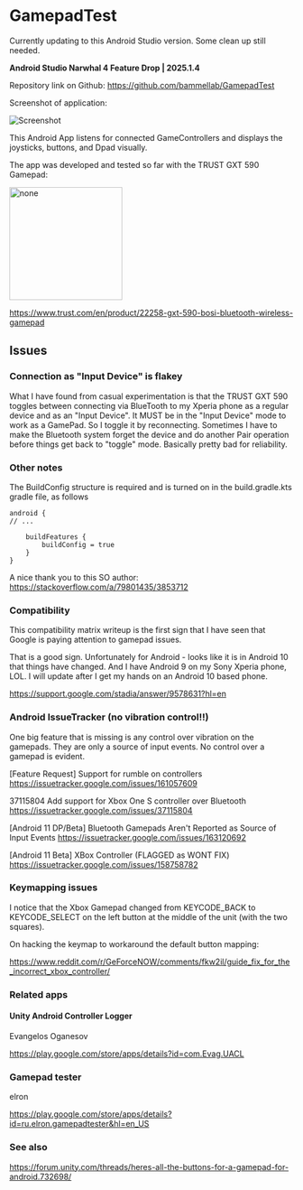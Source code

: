 # GamepadTest

Currently updating to this Android Studio version.  Some clean up still needed.

<b> Android Studio Narwhal 4 Feature Drop | 2025.1.4</b>

Repository link on Github:  https://github.com/bammellab/GamepadTest

Screenshot of application:

![Screenshot](docs/img/AppScreenshot.PNG)

This Android App listens for connected GameControllers and displays the joysticks,
buttons, and Dpad visually.

The app was developed and tested so far with the TRUST GXT 590 Gamepad:

<img src="docs/img/Gamepad-TRUST-GXT-590.PNG" width = 200 alt="none">

https://www.trust.com/en/product/22258-gxt-590-bosi-bluetooth-wireless-gamepad

## Issues

### Connection as "Input Device" is flakey

What I have found from casual experimentation is that the TRUST GXT 590 toggles between
connecting via BlueTooth to my Xperia phone as a regular device and as an "Input Device".
It MUST be in the "Input Device" mode to work as a GamePad.  So I toggle it by reconnecting.
Sometimes I have to make the Bluetooth system forget the device and do another Pair operation
before things get back to "toggle" mode.   Basically pretty bad for reliability.

### Other notes

The BuildConfig structure is required and is turned on in the build.gradle.kts gradle file, as follows

    android {
    // ...
    
        buildFeatures {
            buildConfig = true
        }
    }

A nice thank you to this SO author: https://stackoverflow.com/a/79801435/3853712

### Compatibility

This compatibility matrix writeup is the first sign that I have seen
that Google is paying attention to gamepad issues.

That is a good sign.  Unfortunately for Android - looks like it is in Android 10
that things have changed.  And I have Android 9 on my Sony Xperia phone, LOL.   I will
update after I get my hands on an Android 10 based phone.

https://support.google.com/stadia/answer/9578631?hl=en

### Android IssueTracker (no vibration control!!)

One big feature that is missing is any control over vibration on the gamepads.
They are only a source of input events.  No control over a gamepad is evident.

[Feature Request] Support for rumble on controllers
https://issuetracker.google.com/issues/161057609

37115804 Add support for Xbox One S controller over Bluetooth
https://issuetracker.google.com/issues/37115804

[Android 11 DP/Beta] Bluetooth Gamepads Aren't Reported as Source of Input Events
https://issuetracker.google.com/issues/163120692

[Android 11 Beta] XBox Controller (FLAGGED as WONT FIX)
https://issuetracker.google.com/issues/158758782

### Keymapping issues

I notice that the Xbox Gamepad changed from KEYCODE_BACK to KEYCODE_SELECT on the
left button at the middle of the unit (with the two squares).

On hacking the keymap to workaround the default button mapping:

https://www.reddit.com/r/GeForceNOW/comments/fkw2il/guide_fix_for_the_incorrect_xbox_controller/

### Related apps

#### Unity Android Controller Logger

Evangelos Oganesov

https://play.google.com/store/apps/details?id=com.Evag.UACL

### Gamepad tester

elron

https://play.google.com/store/apps/details?id=ru.elron.gamepadtester&hl=en_US

### See also

https://forum.unity.com/threads/heres-all-the-buttons-for-a-gamepad-for-android.732698/
